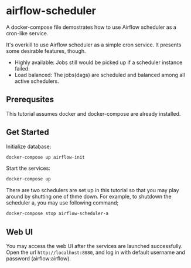# airflow-scheduler

A docker-compose file demostrates how to use Airflow scheduler as a cron-like service.

It's overkill to use Airflow scheduler as a simple cron service. It presents some desirable features, though.

- Highly available: Jobs still would be picked up if a scheduler instance failed.
- Load balanced: The jobs(dags) are scheduled and balanced among all active schedulers.

## Prerequsites

This tutorial assumes docker and docker-compose are already installed.

## Get Started

Initialize database:

```sh
docker-compose up airflow-init
```

Start the services:

```sh
docker-compose up
```

There are two schedulers are set up in this tutorial so that you may play around by shutting one of thme down. For example, to shutdown the scheduler a, you may use following command;

```sh
docker-compose stop airflow-scheduler-a
```

## Web UI

You may access the web UI after the services are launched successfully.
Open the url `http://localhost:8080`, and log in with default username and password (airflow:airflow).
